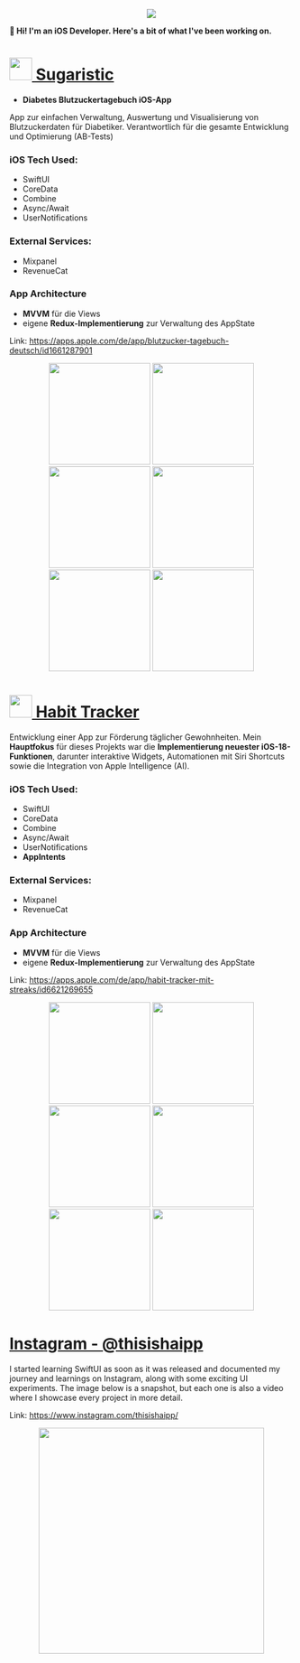 <p align="center">
<img src="https://github.com/Hainkinho/iOS-Developer-Portfolio/blob/main/images/Banner.jpg?raw=true"/>
</p>

**👋 Hi! I'm an iOS Developer. Here's a bit of what I've been working on.**





# [<img src="https://github.com/Hainkinho/iOS-Developer-Portfolio/blob/main/images/logo-sugaristic.jpg?raw=true" width="40"/> Sugaristic](https://apps.apple.com/de/app/blutzucker-tagebuch-deutsch/id1661287901)

- **Diabetes Blutzuckertagebuch iOS-App**

App zur einfachen Verwaltung, Auswertung und Visualisierung von Blutzuckerdaten für Diabetiker. Verantwortlich für die gesamte Entwicklung und Optimierung (AB-Tests)

### iOS Tech Used:
* SwiftUI
* CoreData
* Combine
* Async/Await
* UserNotifications

### External Services:
* Mixpanel
* RevenueCat

### App Architecture
* **MVVM** für die Views
* eigene **Redux-Implementierung** zur Verwaltung des AppState


Link: https://apps.apple.com/de/app/blutzucker-tagebuch-deutsch/id1661287901


<p align="center">
<img src="https://github.com/Hainkinho/iOS-Developer-Portfolio/blob/main/images/01.jpg?raw=true" width="180"/>
<img src="https://github.com/Hainkinho/iOS-Developer-Portfolio/blob/main/images/02.jpg?raw=true" width="180"/>
<img src="https://github.com/Hainkinho/iOS-Developer-Portfolio/blob/main/images/03.jpg?raw=true" width="180"/>
<img src="https://github.com/Hainkinho/iOS-Developer-Portfolio/blob/main/images/04.jpg?raw=true" width="180"/>
<img src="https://github.com/Hainkinho/iOS-Developer-Portfolio/blob/main/images/05.jpg?raw=true" width="180"/>
<img src="https://github.com/Hainkinho/iOS-Developer-Portfolio/blob/main/images/06.jpg?raw=true" width="180"/>
</p>



# [<img src="https://github.com/Hainkinho/iOS-Developer-Portfolio/blob/main/images/habit-tracker/Logo.png?raw=true" width="40"/> Habit Tracker](https://apps.apple.com/de/app/habit-tracker-mit-streaks/id6621269655)


Entwicklung einer App zur Förderung täglicher Gewohnheiten. Mein **Hauptfokus** für dieses Projekts war die **Implementierung neuester iOS-18-Funktionen**, darunter interaktive Widgets, Automationen mit Siri Shortcuts sowie die Integration von Apple Intelligence (AI).

### iOS Tech Used:
* SwiftUI
* CoreData
* Combine
* Async/Await
* UserNotifications
* **AppIntents**

### External Services:
* Mixpanel
* RevenueCat

### App Architecture
* **MVVM** für die Views
* eigene **Redux-Implementierung** zur Verwaltung des AppState

Link: https://apps.apple.com/de/app/habit-tracker-mit-streaks/id6621269655

<p align="center">
<!-- <img src="https://github.com/Hainkinho/iOS-Developer-Portfolio/blob/main/images/habit-tracker/1.png?raw=true" width="180"/> -->


<!-- <img src="https://github.com/Hainkinho/iOS-Developer-Portfolio/blob/main/images/habit-tracker/5.png?raw=true" width="180"/> -->

<img src="https://github.com/Hainkinho/iOS-Developer-Portfolio/blob/main/images/habit-tracker/2.png?raw=true" width="180"/>

<img src="https://github.com/Hainkinho/iOS-Developer-Portfolio/blob/main/images/habit-tracker/3.png?raw=true" width="180"/>

<img src="https://github.com/Hainkinho/iOS-Developer-Portfolio/blob/main/images/habit-tracker/4.png?raw=true" width="180"/>

<img src="https://github.com/Hainkinho/iOS-Developer-Portfolio/blob/main/images/habit-tracker/8.jpg?raw=true" width="180"/>

<!-- <img src="https://github.com/Hainkinho/iOS-Developer-Portfolio/blob/main/images/habit-tracker/6.png?raw=true" width="180"/> -->

<img src="https://github.com/Hainkinho/iOS-Developer-Portfolio/blob/main/images/habit-tracker/7.jpg?raw=true" width="180"/>


<img src="https://github.com/Hainkinho/iOS-Developer-Portfolio/blob/main/images/habit-tracker/9.jpg?raw=true" width="180"/>

</p>



# [Instagram - @thisishaipp](https://www.instagram.com/thisishaipp/)

I started learning SwiftUI as soon as it was released and documented my journey and learnings on Instagram, along with some exciting UI experiments. The image below is a snapshot, but each one is also a video where I showcase every project in more detail.

Link: https://www.instagram.com/thisishaipp/

<p align="center">
<img src="https://github.com/Hainkinho/iOS-Developer-Portfolio/blob/main/images/Instagram-Feed-Part-1.jpg?raw=true" width="400"/>
</p>

<!-- </br>

<img src="https://github.com/Hainkinho/iOS-Developer-Portfolio/blob/main/images/Instagram-Feed-Part-2.jpg?raw=true" width="400"/> -->